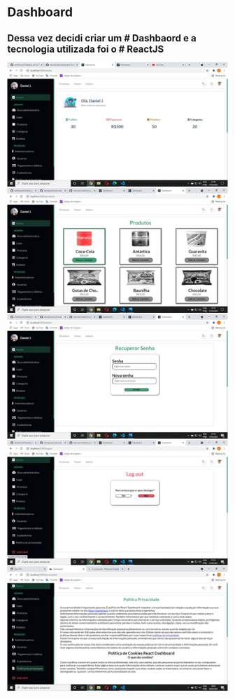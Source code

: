 # Dashboard
## Dessa vez decidi criar um # Dashbaord e a tecnologia utilizada foi o # ReactJS

<img src="src/img/readme1.png"></img>
<br/>
<img src="src/img/readme2.png"></img>
<br/>
<img src="src/img/readme3.png"></img>
<br/>
<img src="src/img/readme4.png"></img>
<br/>
<img src="src/img/readme5.png"></img>
<br/>
